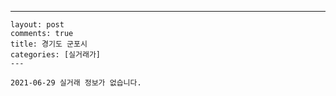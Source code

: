 ---
    layout: post
    comments: true
    title: 경기도 군포시
    categories: [실거래가]
    ---

    2021-06-29 실거래 정보가 없습니다.

    